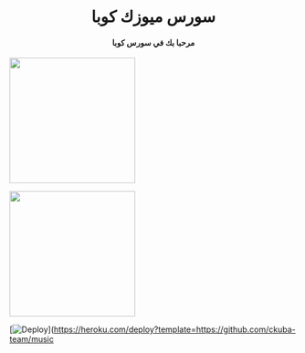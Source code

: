 <h1 align="center"><b> سورس ميوزك كوبا </b></h1>

<h4 align="center"> مرحبا بك في سورس كوبا</h4> 

   <a href="https://t.me/ckuba"><img src="https://img.shields.io/badge/Source%20Dev%3F-here-inactive?&style=plastic?&logo=telegram" width=220px></a></p>

  <a href="https://www.youtube.com/channel/UCiRGpcx_y4G3GkrAFrzcNyw"><img src="https://img.shields.io/badge/Source%20Dev%3F-here-inactive?&style=plastic?&logo=youtube" width=220px></a></p>

[![Deploy](https://www.herokucdn.com/deploy/button.svg)](https://heroku.com/deploy?template=https://github.com/ckuba-team/music
